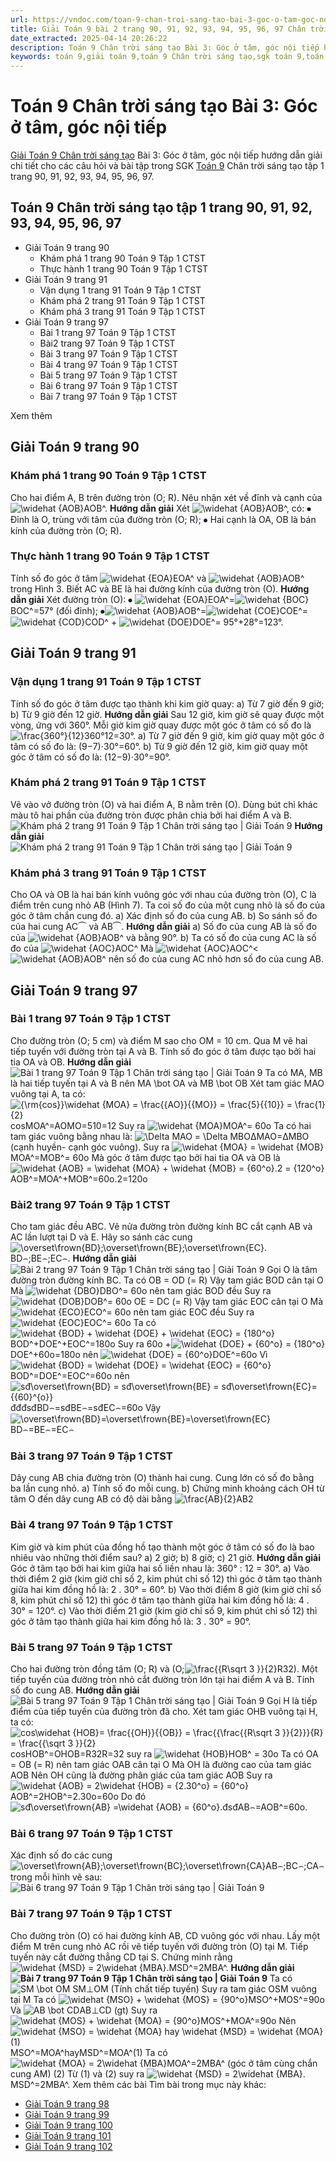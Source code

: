 ```yaml
---
url: https://vndoc.com/toan-9-chan-troi-sang-tao-bai-3-goc-o-tam-goc-noi-tiep-321050
title: Giải Toán 9 bài 2 trang 90, 91, 92, 93, 94, 95, 96, 97 Chân trời sáng tạo
date_extracted: 2025-04-14 20:26:22
description: Toán 9 Chân trời sáng tạo Bài 3: Góc ở tâm, góc nội tiếp hướng dẫn giải chi tiết các câu hỏi và bài tập trong SGK Toán 9 CTST tập 1.
keywords: toán 9,giải toán 9,toán 9 Chân trời sáng tạo,sgk toán 9,toán lớp 9,toán lớp 9 Chân trời sáng tạo,sgk toán 9 Chân trời sáng tạo,toán 9 ctst,giải sgk toán 9 Chân trời sáng tạo,toán 9 Chân trời sáng tạo tập 1,giải bài tập toán 9 Chân trời sáng tạo,Góc ở tâm,góc nội tiếp,toán 9 Chân trời sáng tạo tập 1 trang 83,toán 9 Chân trời sáng tạo tập 1 trang 90,toán 9 Chân trời sáng tạo tập 1 trang 91,toán 9 Chân trời sáng tạo tập 1 trang 97,góc ở tâm góc nội tiếp
---
```


# Toán 9 Chân trời sáng tạo Bài 3: Góc ở tâm, góc nội tiếp
[Giải Toán 9 Chân trời sáng tạo](<https://vndoc.com/toan-9-chan-troi-sang-tao>) Bài 3: Góc ở tâm, góc nội tiếp hướng dẫn giải chi tiết cho các câu hỏi và bài tập trong SGK [Toán 9](<https://vndoc.com/toan-lop9>) Chân trời sáng tạo tập 1 trang 90, 91, 92, 93, 94, 95, 96, 97.
## Toán 9 Chân trời sáng tạo tập 1 trang 90, 91, 92, 93, 94, 95, 96, 97
  * Giải Toán 9 trang 90
    * Khám phá 1 trang 90 Toán 9 Tập 1 CTST
    * Thực hành 1 trang 90 Toán 9 Tập 1 CTST
  * Giải Toán 9 trang 91
    * Vận dụng 1 trang 91 Toán 9 Tập 1 CTST
    * Khám phá 2 trang 91 Toán 9 Tập 1 CTST
    * Khám phá 3 trang 91 Toán 9 Tập 1 CTST
  * Giải Toán 9 trang 97
    * Bài 1 trang 97 Toán 9 Tập 1 CTST
    * Bài2 trang 97 Toán 9 Tập 1 CTST
    * Bài 3 trang 97 Toán 9 Tập 1 CTST
    * Bài 4 trang 97 Toán 9 Tập 1 CTST
    * Bài 5 trang 97 Toán 9 Tập 1 CTST
    * Bài 6 trang 97 Toán 9 Tập 1 CTST
    * Bài 7 trang 97 Toán 9 Tập 1 CTST

Xem thêm
## **Giải Toán 9 trang 90**
### **Khám phá 1 trang 90 Toán 9 Tập 1 CTST**
Cho hai điểm A, B trên đường tròn \(O; R\). Nêu nhận xét về đỉnh và cạnh của ![\\widehat {AOB}](https://i.vdoc.vn/data/image/blank.png)AOB^.
**Hướng dẫn giải**
Xét ![\\widehat {AOB}](https://i.vdoc.vn/data/image/blank.png)AOB^, có:
⦁ Đỉnh là O, trùng với tâm của đường tròn \(O; R\);
⦁ Hai cạnh là OA, OB là bán kính của đường tròn \(O; R\).
### **Thực hành 1 trang 90 Toán 9 Tập 1 CTST**
Tính số đo góc ở tâm ![\\widehat {EOA}](https://i.vdoc.vn/data/image/blank.png)EOA^ và ![\\widehat {AOB}](https://i.vdoc.vn/data/image/blank.png)AOB^ trong Hình 3. Biết AC và BE là hai đường kính của đường tròn \(O\).
**Hướng dẫn giải**
Xét đường tròn \(O\):
⦁ ![\\widehat {EOA}](https://i.vdoc.vn/data/image/blank.png)EOA^=![\\widehat {BOC}](https://i.vdoc.vn/data/image/blank.png)BOC^=57° \(đối đỉnh\);
⦁![\\widehat {AOB}](https://i.vdoc.vn/data/image/blank.png)AOB^=![\\widehat {COE}](https://i.vdoc.vn/data/image/blank.png)COE^=![\\widehat {COD}](https://i.vdoc.vn/data/image/blank.png)COD^ \+ ![\\widehat {DOE}](https://i.vdoc.vn/data/image/blank.png)DOE^= 95°+28°=123°.
## **Giải Toán 9 trang 91**
### **Vận dụng 1 trang 91 Toán 9 Tập 1 CTST**
Tính số đo góc ở tâm được tạo thành khi kim giờ quay:
a\) Từ 7 giờ đến 9 giờ;
b\) Từ 9 giờ đến 12 giờ.
**Hướng dẫn giải**
Sau 12 giờ, kim giờ sẽ quay được một vòng, ứng với 360°.
Mỗi giờ kim giờ quay được một góc ở tâm có số đo là ![\\frac{360°}{12}](https://i.vdoc.vn/data/image/blank.png)360°12=30°.
a\) Từ 7 giờ đến 9 giờ, kim giờ quay một góc ở tâm có số đo là: \(9−7\)⋅30°=60°.
b\) Từ 9 giờ đến 12 giờ, kim giờ quay một góc ở tâm có số đo là: \(12−9\)⋅30°=90°.
### **Khám phá 2 trang 91 Toán 9 Tập 1 CTST**
Vẽ vào vở đường tròn \(O\) và hai điểm A, B nằm trên \(O\). Dùng bút chì khác màu tô hai phần của đường tròn được phân chia bởi hai điểm A và B.
![Khám phá 2 trang 91 Toán 9 Tập 1 Chân trời sáng tạo | Giải Toán 9](https://i.vdoc.vn/data/image/2024/05/30/kham-pha-2-trang-91-toan-9-tap-1.png)
**Hướng dẫn giải**
![Khám phá 2 trang 91 Toán 9 Tập 1 Chân trời sáng tạo | Giải Toán 9](https://i.vdoc.vn/data/image/2024/05/30/kham-pha-2-trang-91-toan-9-tap-1-a.png)
### **Khám phá 3 trang 91 Toán 9 Tập 1 CTST**
Cho OA và OB là hai bán kính vuông góc với nhau của đường tròn \(O\), C là điểm trên cung nhỏ AB \(Hình 7\). Ta coi số đo của một cung nhỏ là số đo của góc ở tâm chắn cung đó.
a\) Xác định số đo của cung AB.
b\) So sánh số đo của hai cung AC⏜ và AB⏜.
**Hướng dẫn giải**
a\) Số đo của cung AB là số đo của ![\\widehat {AOB}](https://i.vdoc.vn/data/image/blank.png)AOB^ và bằng 90°.
b\) Ta có số đo của cung AC là số đo của ![\\widehat {AOC}](https://i.vdoc.vn/data/image/blank.png)AOC^
Mà ![\\widehat {AOC}](https://i.vdoc.vn/data/image/blank.png)AOC^<![\\widehat {AOB}](https://i.vdoc.vn/data/image/blank.png)AOB^ nên số đo của cung AC nhỏ hơn số đo của cung AB.
## **Giải Toán 9 trang 97**
### **Bài 1 trang 97 Toán 9 Tập 1 CTST**
Cho đường tròn \(O; 5 cm\) và điểm M sao cho OM = 10 cm. Qua M vẽ hai tiếp tuyến với đường tròn tại A và B. Tính số đo góc ở tâm được tạo bởi hai tia OA và OB.
**Hướng dẫn giải**
![Bài 1 trang 97 Toán 9 Tập 1 Chân trời sáng tạo | Giải Toán 9](https://i.vdoc.vn/data/image/2024/05/30/bai-1-trang-97-toan-lop-9-tap-1.png)
Ta có MA, MB là hai tiếp tuyến tại A và B nên MA \bot OA và MB \bot OB
Xét tam giác MAO vuông tại A, ta có:
![{\\rm{cos}}\\widehat {MOA} = \\frac{{AO}}{{MO}} = \\frac{5}{{10}} = \\frac{1}{2}](https://i.vdoc.vn/data/image/blank.png)cosMOA^=AOMO=510=12
Suy ra ![\\widehat {MOA}](https://i.vdoc.vn/data/image/blank.png)MOA^= 60o
Ta có hai tam giác vuông bằng nhau là: ![\\Delta MAO = \\Delta MBO](https://i.vdoc.vn/data/image/blank.png)ΔMAO=ΔMBO \(cạnh huyền- cạnh góc vuông\).
Suy ra ![\\widehat {MOA} = \\widehat {MOB}](https://i.vdoc.vn/data/image/blank.png)MOA^=MOB^= 60o
Mà góc ở tâm được tạo bởi hai tia OA và OB là
![\\widehat {AOB} = \\widehat {MOA} + \\widehat {MOB} = {60^o}.2 = {120^o}](https://i.vdoc.vn/data/image/blank.png)AOB^=MOA^+MOB^=60o.2=120o
### **Bài2 trang 97 Toán 9 Tập 1 CTST**
Cho tam giác đều ABC. Vẽ nửa đường tròn đường kính BC cắt cạnh AB và AC lần lượt tại D và E. Hãy so sánh các cung ![\\overset\\frown{BD};\\overset\\frown{BE};\\overset\\frown{EC}.](https://i.vdoc.vn/data/image/blank.png)BD⌢;BE⌢;EC⌢.
**Hướng dẫn giải**
![Bài 2 trang 97 Toán 9 Tập 1 Chân trời sáng tạo | Giải Toán 9](https://i.vdoc.vn/data/image/2024/05/30/bai-2-trang-97-toan-lop-9-tap-1.png)
Gọi O là tâm đường tròn đường kính BC.
Ta có OB = OD \(= R\)
Vậy tam giác BOD cân tại O
Mà ![\\widehat {DBO}](https://i.vdoc.vn/data/image/blank.png)DBO^= 60o nên tam giác BOD đều
Suy ra ![\\widehat {DOB}](https://i.vdoc.vn/data/image/blank.png)DOB^= 60o
OE = DC \(= R\)
Vậy tam giác EOC cân tại O
Mà![\\widehat {ECO}](https://i.vdoc.vn/data/image/blank.png)ECO^= 60o nên tam giác EOC đều
Suy ra ![\\widehat {EOC}](https://i.vdoc.vn/data/image/blank.png)EOC^= 60o
Ta có ![\\widehat {BOD} + \\widehat {DOE} + \\widehat {EOC} = {180^o}](https://i.vdoc.vn/data/image/blank.png)BOD^+DOE^+EOC^=180o
Suy ra 60o +![\\widehat {DOE} + {60^o} = {180^o}](https://i.vdoc.vn/data/image/blank.png)DOE^+60o=180o nên ![\\widehat {DOE} = {60^o}](https://i.vdoc.vn/data/image/blank.png)DOE^=60o
Vì ![\\widehat {BOD} = \\widehat {DOE} = \\widehat {EOC} = {60^o}](https://i.vdoc.vn/data/image/blank.png)BOD^=DOE^=EOC^=60o nên ![sđ\\overset\\frown{BD} = sđ\\overset\\frown{BE} = sđ\\overset\\frown{EC}={{60}^{o}}](https://i.vdoc.vn/data/image/blank.png)đđđsđBD⌢=sđBE⌢=sđEC⌢=60o
Vậy ![\\overset\\frown{BD}=\\overset\\frown{BE}=\\overset\\frown{EC}](https://i.vdoc.vn/data/image/blank.png)BD⌢=BE⌢=EC⌢
### **Bài 3 trang 97 Toán 9 Tập 1 CTST**
Dây cung AB chia đường tròn \(O\) thành hai cung. Cung lớn có số đo bằng ba lần cung nhỏ.
a\) Tính số đo mỗi cung.
b\) Chứng minh khoảng cách OH từ tâm O đến dây cung AB có độ dài bằng ![\\frac{AB}{2}](https://i.vdoc.vn/data/image/blank.png)AB2
### **Bài 4 trang 97 Toán 9 Tập 1 CTST**
Kim giờ và kim phút của đồng hồ tạo thành một góc ở tâm có số đo là bao nhiêu vào những thời điểm sau?
a\) 2 giờ;
b\) 8 giờ;
c\) 21 giờ.
**Hướng dẫn giải**
Góc ở tâm tạo bởi hai kim giữa hai số liền nhau là: 360° : 12 = 30°.
a\) Vào thời điểm 2 giờ \(kim giờ chỉ số 2, kim phút chỉ số 12\) thì góc ở tâm tạo thành giữa hai kim đồng hồ là:
2 . 30° = 60°.
b\) Vào thời điểm 8 giờ \(kim giờ chỉ số 8, kim phút chỉ số 12\) thì góc ở tâm tạo thành giữa hai kim đồng hồ là:
4 . 30° = 120°.
c\) Vào thời điểm 21 giờ \(kim giờ chỉ số 9, kim phút chỉ số 12\) thì góc ở tâm tạo thành giữa hai kim đồng hồ là:
3 . 30° = 90°.
### **Bài 5 trang 97 Toán 9 Tập 1 CTST**
Cho hai đường tròn đồng tâm \(O; R\) và \(O;![\\frac{{R\\sqrt 3 }}{2}](https://i.vdoc.vn/data/image/blank.png)R32\). Một tiếp tuyến của đường tròn nhỏ cắt đường tròn lớn tại hai điểm A và B. Tính số đo cung AB.
**Hướng dẫn giải**
![Bài 5 trang 97 Toán 9 Tập 1 Chân trời sáng tạo | Giải Toán 9](https://i.vdoc.vn/data/image/2024/05/30/bai-5-trang-97-toan-lop-9-tap-1.png)
Gọi H là tiếp điểm của tiếp tuyến của đường tròn đã cho.
Xét tam giác OHB vuông tại H, ta có:
![cos\\widehat {HOB}= \\frac{{OH}}{{OB}} = \\frac{{\\frac{{R\\sqrt 3 }}{2}}}{R} = \\frac{{\\sqrt 3 }}{2}](https://i.vdoc.vn/data/image/blank.png)cosHOB^=OHOB=R32R=32
suy ra ![\\widehat {HOB}](https://i.vdoc.vn/data/image/blank.png)HOB^ = 30o
Ta có OA = OB \(= R\) nên tam giác OAB cân tại O
Mà OH là đường cao của tam giác AOB
Nên OH cũng là đường phân giác của tam giác AOB
Suy ra ![\\widehat {AOB} = 2\\widehat {HOB} = {2.30^o} = {60^o}](https://i.vdoc.vn/data/image/blank.png)AOB^=2HOB^=2.30o=60o
Do đó ![sđ\\overset\\frown{AB} =\\widehat {AOB} = {60^o}.](https://i.vdoc.vn/data/image/blank.png)đsđAB⌢=AOB^=60o.
### **Bài 6 trang 97 Toán 9 Tập 1 CTST**
Xác định số đo các cung ![\\overset\\frown{AB};\\overset\\frown{BC};\\overset\\frown{CA}](https://i.vdoc.vn/data/image/blank.png)AB⌢;BC⌢;CA⌢ trong mỗi hình vẽ sau:
![Bài 6 trang 97 Toán 9 Tập 1 Chân trời sáng tạo | Giải Toán 9](https://i.vdoc.vn/data/image/2024/05/30/bai-6-trang-97-toan-lop-9-tap-1.png)
### **Bài 7 trang 97 Toán 9 Tập 1 CTST**
Cho đường tròn \(O\) có hai đường kính AB, CD vuông góc với nhau. Lấy một điểm M trên cung nhỏ AC rồi vẽ tiếp tuyến với đường tròn \(O\) tại M. Tiếp tuyến này cắt đường thẳng CD tại S. Chứng minh rằng ![\\widehat {MSD} = 2\\widehat {MBA}.](https://i.vdoc.vn/data/image/blank.png)MSD^=2MBA^.
**Hướng dẫn giải**
**![Bài 7 trang 97 Toán 9 Tập 1 Chân trời sáng tạo | Giải Toán 9](https://i.vdoc.vn/data/image/2024/05/30/bai-7-trang-97-toan-lop-9-tap-1.png)**
Ta có![SM \\bot OM](https://i.vdoc.vn/data/image/blank.png) SM⊥OM \(Tính chất tiếp tuyến\)
Suy ra tam giác OSM vuông tại M
Ta có ![\\widehat {MSO} + \\widehat {MOS} = {90^o}](https://i.vdoc.vn/data/image/blank.png)MSO^+MOS^=90o
Và ![AB \\bot CD](https://i.vdoc.vn/data/image/blank.png)AB⊥CD \(gt\)
Suy ra ![\\widehat {MOS} + \\widehat {MOA} = {90^o}](https://i.vdoc.vn/data/image/blank.png)MOS^+MOA^=90o
Nên ![\\widehat {MSO} = \\widehat {MOA} hay \\widehat {MSD} = \\widehat {MOA} \(1\)](https://i.vdoc.vn/data/image/blank.png)MSO^=MOA^hayMSD^=MOA^\(1\)
Ta có ![\\widehat {MOA} = 2\\widehat {MBA}](https://i.vdoc.vn/data/image/blank.png)MOA^=2MBA^ \(góc ở tâm cùng chắn cung AM\) \(2\)
Từ \(1\) và \(2\) suy ra ![\\widehat {MSD} = 2\\widehat {MBA}.](https://i.vdoc.vn/data/image/blank.png)MSD^=2MBA^.
Xem thêm các bài Tìm bài trong mục này khác:
  * [Giải Toán 9 trang 98](</giai-toan-9-trang-98-tap-1-chan-troi-sang-tao-325168>)
  * [Giải Toán 9 trang 99](</giai-toan-9-trang-99-tap-1-chan-troi-sang-tao-325171>)
  * [Giải Toán 9 trang 100](</giai-toan-9-trang-100-tap-1-chan-troi-sang-tao-325173>)
  * [Giải Toán 9 trang 101](</giai-toan-9-trang-101-tap-1-chan-troi-sang-tao-325176>)
  * [Giải Toán 9 trang 102](</giai-toan-9-trang-102-tap-1-chan-troi-sang-tao-325181>)

